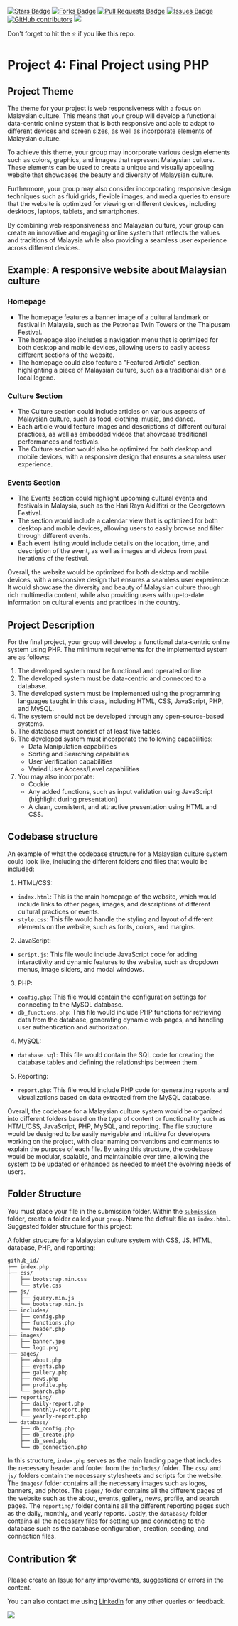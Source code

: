 <a href="https://github.com/drshahizan/software-engineering/stargazers"><img src="https://img.shields.io/github/stars/drshahizan/software-engineering" alt="Stars Badge"/></a>
<a href="https://github.com/drshahizan/software-engineering/network/members"><img src="https://img.shields.io/github/forks/drshahizan/software-engineering" alt="Forks Badge"/></a>
<a href="https://github.com/drshahizan/software-engineering/pulls"><img src="https://img.shields.io/github/issues-pr/drshahizan/software-engineering" alt="Pull Requests Badge"/></a>
<a href="https://github.com/drshahizan/software-engineering/issues"><img src="https://img.shields.io/github/issues/drshahizan/software-engineering" alt="Issues Badge"/></a>
<a href="https://github.com/drshahizan/software-engineering/graphs/contributors"><img alt="GitHub contributors" src="https://img.shields.io/github/contributors/drshahizan/software-engineering?color=2b9348"></a>
![](https://visitor-badge.glitch.me/badge?page_id=drshahizan/software-engineering)

Don't forget to hit the :star: if you like this repo.

# Project 4: Final Project using PHP

## Project Theme
The theme for your project is web responsiveness with a focus on Malaysian culture. This means that your group will develop a functional data-centric online system that is both responsive and able to adapt to different devices and screen sizes, as well as incorporate elements of Malaysian culture.

To achieve this theme, your group may incorporate various design elements such as colors, graphics, and images that represent Malaysian culture. These elements can be used to create a unique and visually appealing website that showcases the beauty and diversity of Malaysian culture.

Furthermore, your group may also consider incorporating responsive design techniques such as fluid grids, flexible images, and media queries to ensure that the website is optimized for viewing on different devices, including desktops, laptops, tablets, and smartphones.

By combining web responsiveness and Malaysian culture, your group can create an innovative and engaging online system that reflects the values and traditions of Malaysia while also providing a seamless user experience across different devices.

## Example: A responsive website about Malaysian culture

### Homepage
- The homepage features a banner image of a cultural landmark or festival in Malaysia, such as the Petronas Twin Towers or the Thaipusam Festival.
- The homepage also includes a navigation menu that is optimized for both desktop and mobile devices, allowing users to easily access different sections of the website.
- The homepage could also feature a "Featured Article" section, highlighting a piece of Malaysian culture, such as a traditional dish or a local legend.

### Culture Section
- The Culture section could include articles on various aspects of Malaysian culture, such as food, clothing, music, and dance.
- Each article would feature images and descriptions of different cultural practices, as well as embedded videos that showcase traditional performances and festivals.
- The Culture section would also be optimized for both desktop and mobile devices, with a responsive design that ensures a seamless user experience.

### Events Section
- The Events section could highlight upcoming cultural events and festivals in Malaysia, such as the Hari Raya Aidilfitri or the Georgetown Festival.
- The section would include a calendar view that is optimized for both desktop and mobile devices, allowing users to easily browse and filter through different events.
- Each event listing would include details on the location, time, and description of the event, as well as images and videos from past iterations of the festival.

Overall, the website would be optimized for both desktop and mobile devices, with a responsive design that ensures a seamless user experience. It would showcase the diversity and beauty of Malaysian culture through rich multimedia content, while also providing users with up-to-date information on cultural events and practices in the country.

## Project Description

For the final project, your group will develop a functional data-centric online system using PHP. The minimum requirements for the implemented system are as follows:

1. The developed system must be functional and operated online.
2. The developed system must be data-centric and connected to a database.
3. The developed system must be implemented using the programming languages taught in this class, including HTML, CSS, JavaScript, PHP, and MySQL.
4. The system should not be developed through any open-source-based systems.
5. The database must consist of at least five tables.
6. The developed system must incorporate the following capabilities:
   - Data Manipulation capabilities
   - Sorting and Searching capabilities
   - User Verification capabilities
   - Varied User Access/Level capabilities
7. You may also incorporate:
   - Cookie
   - Any added functions, such as input validation using JavaScript (highlight during presentation)
   - A clean, consistent, and attractive presentation using HTML and CSS.

## Codebase structure
An example of what the codebase structure for a Malaysian culture system could look like, including the different folders and files that would be included:

1. HTML/CSS:
- `index.html`: This is the main homepage of the website, which would include links to other pages, images, and descriptions of different cultural practices or events.
- `style.css`: This file would handle the styling and layout of different elements on the website, such as fonts, colors, and margins.

2. JavaScript:
- `script.js`: This file would include JavaScript code for adding interactivity and dynamic features to the website, such as dropdown menus, image sliders, and modal windows.

3. PHP:
- `config.php`: This file would contain the configuration settings for connecting to the MySQL database.
- `db_functions.php`: This file would include PHP functions for retrieving data from the database, generating dynamic web pages, and handling user authentication and authorization.

4. MySQL:
- `database.sql`: This file would contain the SQL code for creating the database tables and defining the relationships between them.

5. Reporting:
- `report.php`: This file would include PHP code for generating reports and visualizations based on data extracted from the MySQL database.

Overall, the codebase for a Malaysian culture system would be organized into different folders based on the type of content or functionality, such as HTML/CSS, JavaScript, PHP, MySQL, and reporting. The file structure would be designed to be easily navigable and intuitive for developers working on the project, with clear naming conventions and comments to explain the purpose of each file. By using this structure, the codebase would be modular, scalable, and maintainable over time, allowing the system to be updated or enhanced as needed to meet the evolving needs of users.

## Folder Structure
You must place your file in the submission folder. Within the [`submission`](./submission) folder, create a folder called your `group`. Name the default file as `index.html`. Suggested folder structure for this project:

A folder structure for a Malaysian culture system with CSS, JS, HTML, database, PHP, and reporting:

```
github_id/
├── index.php
├── css/
│   ├── bootstrap.min.css
│   └── style.css
├── js/
│   ├── jquery.min.js
│   └── bootstrap.min.js
├── includes/
│   ├── config.php
│   ├── functions.php
│   └── header.php
├── images/
│   ├── banner.jpg
│   └── logo.png
├── pages/
│   ├── about.php
│   ├── events.php
│   ├── gallery.php
│   ├── news.php
│   ├── profile.php
│   └── search.php
├── reporting/
│   ├── daily-report.php
│   ├── monthly-report.php
│   └── yearly-report.php
└── database/
    ├── db_config.php
    ├── db_create.php
    ├── db_seed.php
    └── db_connection.php
```

In this structure, `index.php` serves as the main landing page that includes the necessary header and footer from the `includes/` folder. The `css/` and `js/` folders contain the necessary stylesheets and scripts for the website. The `images/` folder contains all the necessary images such as logos, banners, and photos. The `pages/` folder contains all the different pages of the website such as the about, events, gallery, news, profile, and search pages. The `reporting/` folder contains all the different reporting pages such as the daily, monthly, and yearly reports. Lastly, the `database/` folder contains all the necessary files for setting up and connecting to the database such as the database configuration, creation, seeding, and connection files.

## Contribution 🛠️
Please create an [Issue](https://github.com/drshahizan/software-engineering/issues) for any improvements, suggestions or errors in the content.

You can also contact me using [Linkedin](https://www.linkedin.com/in/drshahizan/) for any other queries or feedback.

![](https://visitor-badge.glitch.me/badge?page_id=drshahizan)
